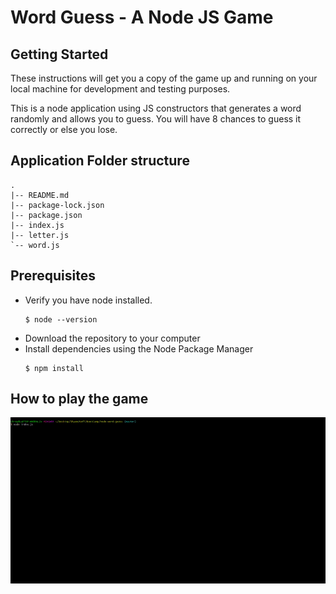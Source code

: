 # Word Guess - A Node JS Game

## Getting Started

These instructions will get you a copy of the game up and running on your local machine for development and testing purposes.

This is a node application using JS constructors that generates a word randomly and allows you to guess. You will have 8 chances to guess it correctly or else you lose.

## Application Folder structure

```
.
|-- README.md
|-- package-lock.json
|-- package.json
|-- index.js
|-- letter.js
`-- word.js

```
## Prerequisites

- Verify you have node installed.
  ```
  $ node --version
  ```
- Download the repository to your computer
- Install dependencies using the Node Package Manager
  ```
  $ npm install
  ```

## How to play the game

![alt text](./images/node_word_guess.gif) 



